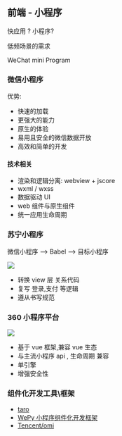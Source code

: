 

## 前端 - 小程序


快应用 ?  小程序?

低频场景的需求

WeChat mini Program

### 微信小程序

优势:

- 快速的加载
- 更强大的能力
- 原生的体验
- 易用且安全的微信数据开放
- 高效和简单的开发


#### 技术相关


- 渲染和逻辑分离: webview + jscore
- wxml / wxss
- 数据驱动 UI
- web 组件与原生组件
- 统一应用生命周期

### 苏宁小程序

微信小程序 --> Babel --> 目标小程序

![](https://user-gold-cdn.xitu.io/2017/2/10/262609f85a934feff1933a10190bfb1e?imageView2/0/w/1280/h/960/format/webp/ignore-error/1)


- 转换  view 层 关系代码
- 复写 登录,支付 等逻辑
- 遵从书写规范


### 360 小程序平台

![](http://yanxuan.nosdn.127.net/5dd64379c27b633926ae7fa473ea46ec.png)

- 基于 vue 框架,兼容 vue 生态
- 与主流小程序 api , 生命周期 兼容
- 单引擎
- 增强安全性


### 组件化开发工具\框架

- [taro](https://github.com/NervJS/taro)
- [WePy 小程序组件化开发框架](https://wepyjs.github.io/wepy-docs/)
- [Tencent/omi](https://github.com/Tencent/omi)
